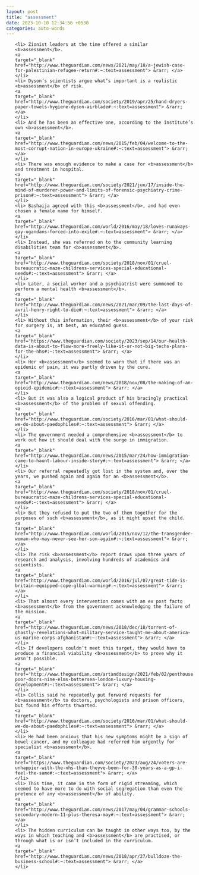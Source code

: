 ```yaml
---
layout: post
title: "assessment"
date: 2023-10-10 12:34:56 +0530
categories: auto-words
---
```

<ol>

    <li> Zionist leaders at the time offered a similar <b>assessment</b>.
    <a 
    target="_blank" 
    href="http://www.theguardian.com/news/2021/may/18/a-jewish-case-for-palestinian-refugee-return#:~:text=assessment"> &rarr; </a>
    </li>
    <li> Dyson’s scientists argue what’s important is a realistic <b>assessment</b> of risk.
    <a 
    target="_blank" 
    href="http://www.theguardian.com/society/2019/apr/25/hand-dryers-paper-towels-hygiene-dyson-airblade#:~:text=assessment"> &rarr; </a>
    </li>
    <li> And he has been an effective one, according to the institute’s own <b>assessment</b>.
    <a 
    target="_blank" 
    href="http://www.theguardian.com/news/2015/feb/04/welcome-to-the-most-corrupt-nation-in-europe-ukraine#:~:text=assessment"> &rarr; </a>
    </li>
    <li> There was enough evidence to make a case for <b>assessment</b> and treatment in hospital.
    <a 
    target="_blank" 
    href="http://www.theguardian.com/society/2021/jun/17/inside-the-mind-of-murderer-power-and-limits-of-forensic-psychiatry-crime-prison#:~:text=assessment"> &rarr; </a>
    </li>
    <li> Bashaija agreed with this <b>assessment</b>, and had even chosen a female name for himself.
    <a 
    target="_blank" 
    href="http://www.theguardian.com/world/2016/may/18/loves-runaways-gay-ugandans-forced-into-exile#:~:text=assessment"> &rarr; </a>
    </li>
    <li> Instead, she was referred on to the community learning disabilities team for <b>assessment</b>.
    <a 
    target="_blank" 
    href="http://www.theguardian.com/society/2018/nov/01/cruel-bureaucratic-maze-childrens-services-special-educational-needs#:~:text=assessment"> &rarr; </a>
    </li>
    <li> Later, a social worker and a psychiatrist were summoned to perform a mental health <b>assessment</b>.
    <a 
    target="_blank" 
    href="http://www.theguardian.com/news/2021/mar/09/the-last-days-of-avril-henry-right-to-die#:~:text=assessment"> &rarr; </a>
    </li>
    <li> Without this information, their <b>assessment</b> of your risk for surgery is, at best, an educated guess.
    <a 
    target="_blank" 
    href="https://www.theguardian.com/society/2023/sep/14/our-health-data-is-about-to-flow-more-freely-like-it-or-not-big-techs-plans-for-the-nhs#:~:text=assessment"> &rarr; </a>
    </li>
    <li> Her <b>assessment</b> seemed to warn that if there was an epidemic of pain, it was partly driven by the cure.
    <a 
    target="_blank" 
    href="http://www.theguardian.com/news/2018/nov/08/the-making-of-an-opioid-epidemic#:~:text=assessment"> &rarr; </a>
    </li>
    <li> But it was also a logical product of his bracingly practical <b>assessment</b> of the problem of sexual offending.
    <a 
    target="_blank" 
    href="http://www.theguardian.com/society/2016/mar/01/what-should-we-do-about-paedophiles#:~:text=assessment"> &rarr; </a>
    </li>
    <li> The government needed a comprehensive <b>assessment</b> to work out how it should deal with the surge in immigration.
    <a 
    target="_blank" 
    href="http://www.theguardian.com/news/2015/mar/24/how-immigration-came-to-haunt-labour-inside-story#:~:text=assessment"> &rarr; </a>
    </li>
    <li> Our referral repeatedly got lost in the system and, over the years, we pushed again and again for an <b>assessment</b>.
    <a 
    target="_blank" 
    href="http://www.theguardian.com/society/2018/nov/01/cruel-bureaucratic-maze-childrens-services-special-educational-needs#:~:text=assessment"> &rarr; </a>
    </li>
    <li> But they refused to put the two of them together for the purposes of such <b>assessment</b>, as it might upset the child.
    <a 
    target="_blank" 
    href="http://www.theguardian.com/world/2015/nov/12/the-transgender-woman-who-may-never-see-her-son-again#:~:text=assessment"> &rarr; </a>
    </li>
    <li> The risk <b>assessment</b> report draws upon three years of research and analysis, involving hundreds of academics and scientists.
    <a 
    target="_blank" 
    href="http://www.theguardian.com/world/2016/jul/07/great-tide-is-britain-equipped-cope-glbal-warming#:~:text=assessment"> &rarr; </a>
    </li>
    <li> That almost every intervention comes with an ex post facto <b>assessment</b> from the government acknowledging the failure of the mission.
    <a 
    target="_blank" 
    href="http://www.theguardian.com/news/2018/dec/18/torrent-of-ghastly-revelations-what-military-service-taught-me-about-america-us-marine-corps-afghanistan#:~:text=assessment"> &rarr; </a>
    </li>
    <li> If developers couldn’t meet this target, they would have to produce a financial viability <b>assessment</b> to prove why it wasn’t possible.
    <a 
    target="_blank" 
    href="http://www.theguardian.com/artanddesign/2021/feb/02/penthouses-poor-doors-nine-elms-battersea-london-luxury-housing-development#:~:text=assessment"> &rarr; </a>
    </li>
    <li> Collis said he repeatedly put forward requests for <b>assessment</b> to doctors, psychologists and prison officers, but found his efforts thwarted.
    <a 
    target="_blank" 
    href="http://www.theguardian.com/society/2016/mar/01/what-should-we-do-about-paedophiles#:~:text=assessment"> &rarr; </a>
    </li>
    <li> He had been anxious that his new symptoms might be a sign of bowel cancer, and my colleague had referred him urgently for specialist <b>assessment</b>.
    <a 
    target="_blank" 
    href="https://www.theguardian.com/society/2023/aug/24/voters-are-unhappier-with-the-nhs-than-theyve-been-for-30-years-as-a-gp-i-feel-the-same#:~:text=assessment"> &rarr; </a>
    </li>
    <li> This time, it came in the form of rigid streaming, which seemed to have more to do with social segregation than even the pretence of any <b>assessment</b> of ability.
    <a 
    target="_blank" 
    href="http://www.theguardian.com/news/2017/may/04/grammar-schools-secondary-modern-11-plus-theresa-may#:~:text=assessment"> &rarr; </a>
    </li>
    <li> The hidden curriculum can be taught in other ways too, by the ways in which teaching and <b>assessment</b> are practised, or through what is or isn’t included in the curriculum.
    <a 
    target="_blank" 
    href="http://www.theguardian.com/news/2018/apr/27/bulldoze-the-business-school#:~:text=assessment"> &rarr; </a>
    </li>